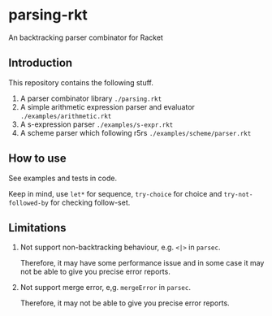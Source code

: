 # parsing-rkt
An backtracking parser combinator for Racket



## Introduction

This repository contains the following stuff.

1. A parser combinator library 
   `./parsing.rkt`
2. A simple arithmetic expression parser and evaluator 
   `./examples/arithmetic.rkt`
3. A s-expression parser 
   `./examples/s-expr.rkt`
4. A scheme parser which following r5rs
   `./examples/scheme/parser.rkt`



## How to use

See examples and tests in code.

Keep in mind, use `let*` for sequence, `try-choice` for choice and `try-not-followed-by` for checking follow-set.


## Limitations

1. Not support non-backtracking behaviour, e.g. `<|>` in `parsec`.

   Therefore, it may have some performance issue and in some case it may not be able to give you precise error reports.

2. Not support merge error, e,g. `mergeError` in `parsec`. 

   Therefore, it may not be able to give you precise error reports.
